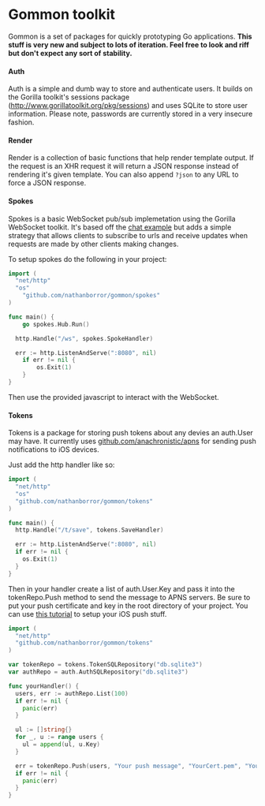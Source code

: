 # Gommon toolkit

Gommon is a set of packages for quickly prototyping Go applications.
**This stuff is very new and subject to lots of iteration. Feel free to look
and riff but don't expect any sort of stability.**


#### Auth

Auth is a simple and dumb way to store and authenticate users. It builds on the
Gorilla toolkit's sessions package (http://www.gorillatoolkit.org/pkg/sessions)
and uses SQLite to store user information. Please note, passwords are currently
stored in a very insecure fashion.


#### Render

Render is a collection of basic functions that help render template output.
If the request is an XHR request it will return a JSON response instead
of rendering it's given template. You can also append `?json` to any URL to
force a JSON response.


#### Spokes

Spokes is a basic WebSocket pub/sub implemetation using the Gorilla WebSocket
toolkit. It's based off the [chat example](https://github.com/gorilla/websocket/tree/master/examples/chat)
but adds a simple strategy that allows clients to subscribe to urls and receive
updates when requests are made by other clients making changes.

To setup spokes do the following in your project:

``` go
import (
  "net/http"
  "os"
	"github.com/nathanborror/gommon/spokes"
)

func main() {
	go spokes.Hub.Run()

  http.Handle("/ws", spokes.SpokeHandler)

  err := http.ListenAndServe(":8080", nil)
	if err != nil {
		os.Exit(1)
	}
}
```

Then use the provided javascript to interact with the WebSocket.


#### Tokens

Tokens is a package for storing push tokens about any devies an auth.User
may have. It currently uses [github.com/anachronistic/apns](github.com/anachronistic/apns)
for sending push notifications to iOS devices.

Just add the http handler like so:

``` go
import (
  "net/http"
  "os"
  "github.com/nathanborror/gommon/tokens"
)

func main() {
  http.Handle("/t/save", tokens.SaveHandler)

  err := http.ListenAndServe(":8080", nil)
  if err != nil {
    os.Exit(1)
  }
}
```

Then in your handler create a list of auth.User.Key and pass it into the
tokenRepo.Push method to send the message to APNS servers. Be sure to put
your push certificate and key in the root directory of your project. You can use
[this tutorial](http://www.raywenderlich.com/32960/apple-push-notification-services-in-ios-6-tutorial-part-1)
to setup your iOS push stuff.

``` go
import (
  "net/http"
  "github.com/nathanborror/gommon/tokens"
)

var tokenRepo = tokens.TokenSQLRepository("db.sqlite3")
var authRepo = auth.AuthSQLRepository("db.sqlite3")

func yourHandler() {
  users, err := authRepo.List(100)
  if err != nil {
    panic(err)
  }

  ul := []string{}
  for _, u := range users {
    ul = append(ul, u.Key)
  }

  err = tokenRepo.Push(users, "Your push message", "YourCert.pem", "YourKey.pem")
  if err != nil {
    panic(err)
  }
}
```
